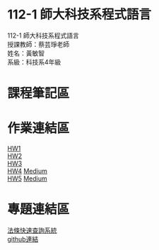 # 112-1 師大科技系程式語言
112-1 師大科技系程式語言 <br>
授課教師：蔡芸琤老師 <br>
姓名：黃敏智 <br>
系級：科技系4年級 <br>

# 課程筆記區 <br>
# 作業連結區 <br>
<a href="https://github.com/Min901128/PL/blob/main/HW1/PLHW1.ipynb">HW1</a>
<br>
<a href="https://github.com/Min901128/PL/blob/main/HW2/HW2.ipynb">HW2</a>
<br>
<a href="https://github.com/Min901128/PL/blob/main/HW3/HW3.ipynb">HW3</a>
<br>
<a href="https://github.com/Min901128/PL/blob/main/HW4/HW4.ipynb">HW4</a>
<a href="https://medium.com/@40971204h/大型重機上國道議題-81ee09c0d99f">Medium</a>
<br>
<a href="https://github.com/Min901128/PL/blob/main/HW5/HW5.ipynb">HW5</a>
<a href="https://medium.com/@40971204h/%E6%B3%95%E6%A2%9D%E5%BF%AB%E9%80%9F%E6%9F%A5%E8%A9%A2%E7%B3%BB%E7%B5%B1-c295005ece8a">Medium</a>



# 專題連結區 <br>
<a href="https://github.com/liangweihan/law/blob/main/%E6%B3%95%E6%A2%9D%E5%BF%AB%E9%80%9F%E6%9F%A5%E8%A9%A2%E7%B3%BB%E7%B5%B1.ipynb">法條快速查詢系統</a>
<br>
<a href="https://github.com/liangweihan/law/tree/main">github連結</a>
